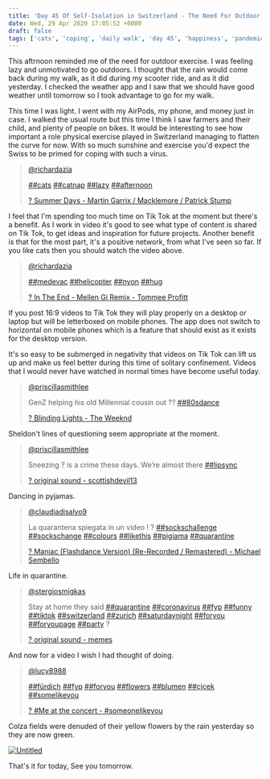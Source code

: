 ```yaml
---
title: 'Day 45 Of Self-Isolation in Switzerland - The Need For Outdoor Exercise.'
date: Wed, 29 Apr 2020 17:05:52 +0000
draft: false
tags: ['cats', 'coping', 'daily walk', 'day 45', 'happiness', 'pandemic', 'self-isolation', 'solitary confinement', 'Swiss walks', 'TikTok']
---
```


This aftrnoon reminded me of the need for outdoor exercise. I was feeling lazy and unmotivated to go outdoors. I thought that the rain would come back during my walk, as it did during my scooter ride, and as it did yesterday. I checked the weather app and I saw that we should have good weather until tomorrow so I took advantage to go for my walk.

This time I was light. I went with my AirPods, my phone, and money just in case. I walked the usual route but this time I think I saw farmers and their child, and plenty of people on bikes. It would be interesting to see how important a role physical exercise played in Switzerland managing to flatten the curve for now. With so much sunshine and exercise you'd expect the Swiss to be primed for coping with such a virus.

> [@richardazia](https://www.tiktok.com/@richardazia "@richardazia")
> 
> [##cats](https://www.tiktok.com/tag/cats "cats") [##catnap](https://www.tiktok.com/tag/catnap "catnap") [##lazy](https://www.tiktok.com/tag/lazy "lazy") [##afternoon](https://www.tiktok.com/tag/afternoon "afternoon")
> 
> [? Summer Days - Martin Garrix / Macklemore / Patrick Stump](https://www.tiktok.com/music/Summer-Days-6684119929211325195 "? Summer Days - Martin Garrix / Macklemore / Patrick Stump")

I feel that I'm spending too much time on Tik Tok at the moment but there's a benefit. As I work in video it's good to see what type of content is shared on Tik Tok, to get ideas and inspiration for future projects. Another benefit is that for the most part, it's a positive network, from what I've seen so far. If you like cats then you should watch the video above.

> [@richardazia](https://www.tiktok.com/@richardazia "@richardazia")
> 
> [##medevac](https://www.tiktok.com/tag/medevac "medevac") [##helicopter](https://www.tiktok.com/tag/helicopter "helicopter") [##nyon](https://www.tiktok.com/tag/nyon "nyon") [##hug](https://www.tiktok.com/tag/hug "hug")
> 
> [? In The End - Mellen Gi Remix - Tommee Profitt](https://www.tiktok.com/music/In-The-End-Mellen-Gi-Remix-6611368749150767874 "? In The End - Mellen Gi Remix - Tommee Profitt")

If you post 16:9 videos to Tik Tok they will play properly on a desktop or laptop but will be letterboxed on mobile phones. The app does not switch to horizontal on mobile phones which is a feature that should exist as it exists for the desktop version.

It's so easy to be submerged in negativity that videos on Tik Tok can lift us up and make us feel better during this time of solitary confinement. Videos that I would never have watched in normal times have become useful today.

> [@priscillasmithlee](https://www.tiktok.com/@priscillasmithlee "@priscillasmithlee")
> 
> GenZ helping his old Millennial cousin out ?? [##80sdance](https://www.tiktok.com/tag/80sdance "80sdance")
> 
> [? Blinding Lights - The Weeknd](https://www.tiktok.com/music/Blinding-Lights-6772930910393273094 "? Blinding Lights - The Weeknd")

Sheldon't lines of questioning seem appropriate at the moment.

> [@priscillasmithlee](https://www.tiktok.com/@priscillasmithlee "@priscillasmithlee")
> 
> Sneezing ? is a crime these days. We’re almost there [##lipsync](https://www.tiktok.com/tag/lipsync "lipsync")
> 
> [? original sound - scottishdevil13](https://www.tiktok.com/music/original-sound-6799991706822445829 "? original sound - scottishdevil13")

Dancing in pyjamas.

> [@claudiadisalvo9](https://www.tiktok.com/@claudiadisalvo9 "@claudiadisalvo9")
> 
> La quarantena spiegata in un video ! ? [##sockschallenge](https://www.tiktok.com/tag/sockschallenge "sockschallenge") [##sockschange](https://www.tiktok.com/tag/sockschange "sockschange") [##colours](https://www.tiktok.com/tag/colours "colours") [##likethis](https://www.tiktok.com/tag/likethis "likethis") [##pigiama](https://www.tiktok.com/tag/pigiama "pigiama") [##quarantine](https://www.tiktok.com/tag/quarantine "quarantine")
> 
> [? Maniac (Flashdance Version) (Re-Recorded / Remastered) - Michael Sembello](https://www.tiktok.com/music/Maniac-Flashdance-Version-Re-Recorded-Remastered-6724967958709323777 "? Maniac (Flashdance Version) (Re-Recorded / Remastered) - Michael Sembello")

Life in quarantine.

> [@stergiosmigkas](https://www.tiktok.com/@stergiosmigkas "@stergiosmigkas")
> 
> Stay at home they said [##quarantine](https://www.tiktok.com/tag/quarantine "quarantine") [##coronavirus](https://www.tiktok.com/tag/coronavirus "coronavirus") [##fyp](https://www.tiktok.com/tag/fyp "fyp") [##funny](https://www.tiktok.com/tag/funny "funny") [##tiktok](https://www.tiktok.com/tag/tiktok "tiktok") [##switzerland](https://www.tiktok.com/tag/switzerland "switzerland") [##zurich](https://www.tiktok.com/tag/zurich "zurich") [##saturdaynight](https://www.tiktok.com/tag/saturdaynight "saturdaynight") [##foryou](https://www.tiktok.com/tag/foryou "foryou") [##foryoupage](https://www.tiktok.com/tag/foryoupage "foryoupage") [##party](https://www.tiktok.com/tag/party "party") ?
> 
> [? original sound - memes](https://www.tiktok.com/music/original-sound-6795787889272818438 "? original sound - memes")

And now for a video I wish I had thought of doing.

> [@lucy8988](https://www.tiktok.com/@lucy8988 "@lucy8988")
> 
> [##fürdich](https://www.tiktok.com/tag/fürdich "fürdich") [##fyp](https://www.tiktok.com/tag/fyp "fyp") [##foryou](https://www.tiktok.com/tag/foryou "foryou") [##flowers](https://www.tiktok.com/tag/flowers "flowers") [##blumen](https://www.tiktok.com/tag/blumen "blumen") [##çiçek](https://www.tiktok.com/tag/çiçek "çiçek") [##somelikeyou](https://www.tiktok.com/tag/somelikeyou "somelikeyou")
> 
> [? #Me at the concert - #someonelikeyou](https://www.tiktok.com/music/Me-at-the-concert-6539767830273856512 "? #Me at the concert - #someonelikeyou")

Colza fields were denuded of their yellow flowers by the rain yesterday so they are now green.

[![Untitled](https://live.staticflickr.com/65535/49834351677_3cb35b2d5c_c.jpg)](https://www.flickr.com/photos/mainvision/49834351677/in/datetaken/ "Untitled")  

That's it for today, See you tomorrow.
